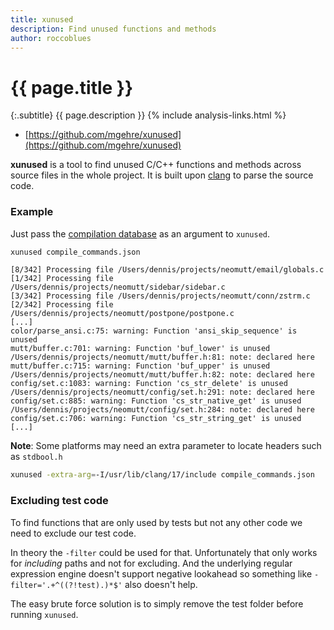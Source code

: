 ```yaml
---
title: xunused
description: Find unused functions and methods
author: roccoblues
---
```


# {{ page.title }}

{:.subtitle}
{{ page.description }}
{% include analysis-links.html %}

- [https://github.com/mgehre/xunused](https://github.com/mgehre/xunused)

**xunused** is a tool to find unused C/C++ functions and methods across source
files in the whole project.
It is built upon [clang](https://clang.llvm.org/) to parse the source code.

### Example

Just pass the [compilation database](https://clang.llvm.org/docs/JSONCompilationDatabase.html) as an argument to `xunused`.

```sh
xunused compile_commands.json
```

```
[8/342] Processing file /Users/dennis/projects/neomutt/email/globals.c
[1/342] Processing file /Users/dennis/projects/neomutt/sidebar/sidebar.c
[3/342] Processing file /Users/dennis/projects/neomutt/conn/zstrm.c
[2/342] Processing file /Users/dennis/projects/neomutt/postpone/postpone.c
[...]
color/parse_ansi.c:75: warning: Function 'ansi_skip_sequence' is unused
mutt/buffer.c:701: warning: Function 'buf_lower' is unused
/Users/dennis/projects/neomutt/mutt/buffer.h:81: note: declared here
mutt/buffer.c:715: warning: Function 'buf_upper' is unused
/Users/dennis/projects/neomutt/mutt/buffer.h:82: note: declared here
config/set.c:1083: warning: Function 'cs_str_delete' is unused
/Users/dennis/projects/neomutt/config/set.h:291: note: declared here
config/set.c:885: warning: Function 'cs_str_native_get' is unused
/Users/dennis/projects/neomutt/config/set.h:284: note: declared here
config/set.c:706: warning: Function 'cs_str_string_get' is unused
[...]
```

**Note**: Some platforms may need an extra parameter to locate headers such as `stdbool.h`

```sh
xunused -extra-arg=-I/usr/lib/clang/17/include compile_commands.json
```

### Excluding test code

To find functions that are only used by tests but not any other code we need to exclude our test code.

In theory the `-filter` could be used for that. Unfortunately that only works
for *including* paths and not for excluding. And the underlying regular
expression engine doesn't support negative lookahead so something
like `-filter='.+^((?!test).)*$'` also doesn't help.

The easy brute force solution is to simply remove the test folder before running `xunused`.

